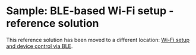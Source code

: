 # Sample: BLE-based Wi-Fi setup - reference solution

This reference solution has been moved to a different location: [Wi-Fi setup and device control via BLE](../WifiSetupAndDeviceControlViaBle/).
